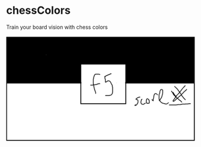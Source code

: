 # chessColors
Train your board vision with chess colors

![image of project vision](./chessColor.png)
